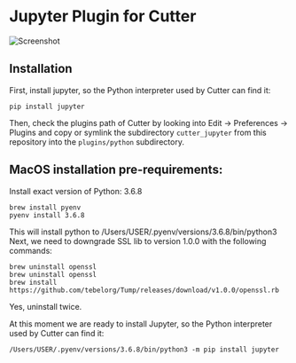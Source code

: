 
# Jupyter Plugin for Cutter

![Screenshot](screenshot.png)

## Installation

First, install jupyter, so the Python interpreter used by Cutter can find it:
```
pip install jupyter
```

Then, check the plugins path of Cutter by looking into Edit -> Preferences -> Plugins
and copy or symlink the subdirectory `cutter_jupyter` from this repository into the `plugins/python` subdirectory.


## MacOS installation pre-requirements:
Install exact version of Python: 3.6.8
```
brew install pyenv
pyenv install 3.6.8
```

This will install python to /Users/USER/.pyenv/versions/3.6.8/bin/python3
Next, we need to downgrade SSL lib to version 1.0.0 with the following commands:
```
brew uninstall openssl
brew uninstall openssl
brew install https://github.com/tebelorg/Tump/releases/download/v1.0.0/openssl.rb
```
Yes, uninstall twice.

At this moment we are ready to install Jupyter, so the Python interpreter used by Cutter can find it:
```
/Users/USER/.pyenv/versions/3.6.8/bin/python3 -m pip install jupyter
```


